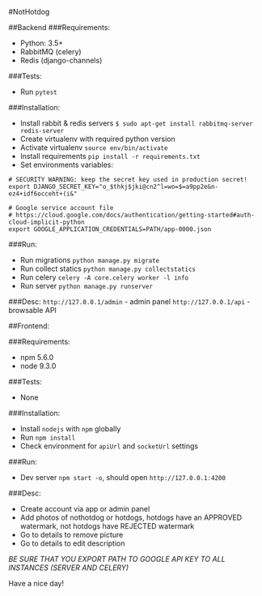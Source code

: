 #NotHotdog

##Backend
###Requirements:
- Python: 3.5+
- RabbitMQ (celery)
- Redis (django-channels)

###Tests:
- Run `pytest`

###Installation:
- Install rabbit & redis servers `$ sudo apt-get install rabbitmq-server redis-server`
- Create virtualenv with required python version
- Activate virtualenv `source env/bin/activate`
- Install requirements `pip install -r requirements.txt`
- Set environments variables:
```
# SECURITY WARNING: keep the secret key used in production secret!
export DJANGO_SECRET_KEY="o_$thkj$jki@cn2^l=wo=$=a9pp2e&n-ez4+idf6occeht+(i&"

# Google service account file
# https://cloud.google.com/docs/authentication/getting-started#auth-cloud-implicit-python
export GOOGLE_APPLICATION_CREDENTIALS=PATH/app-0000.json
```

###Run:
- Run migrations `python manage.py migrate`
- Run collect statics `python manage.py collectstatics`
- Run celery `celery -A core.celery worker -l info`
- Run server `python manage.py runserver`

###Desc:
`http://127.0.0.1/admin` - admin panel
`http://127.0.0.1/api` - browsable API 

##Frontend:

###Requirements:
- npm 5.6.0
- node 9.3.0

###Tests:
- None

###Installation:
- Install `nodejs` with `npm` globally
- Run `npm install`
- Check environment for `apiUrl` and `socketUrl` settings

###Run:
- Dev server `npm start -o`, should open `http://127.0.0.1:4200`

###Desc:
- Create account via app or admin panel
- Add photos of nothotdog or hotdogs, hotdogs have an APPROVED watermark, not hotdogs have REJECTED watermark
- Go to details to remove picture
- Go to details to edit description

*BE SURE THAT YOU EXPORT PATH TO GOOGLE API KEY TO ALL INSTANCES (SERVER AND CELERY)*


Have a nice day!